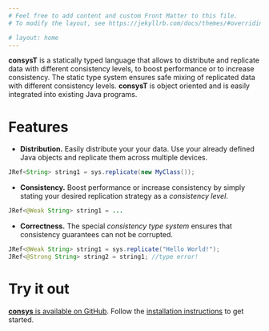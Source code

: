 ```yaml
---
# Feel free to add content and custom Front Matter to this file.
# To modify the layout, see https://jekyllrb.com/docs/themes/#overriding-theme-defaults

# layout: home
---
```


**consysT** is a statically typed language that allows to distribute and replicate data with different consistency levels, to boost performance or to increase consistency. The static type system ensures safe mixing of replicated data with different consistency levels. **consysT** is object oriented and is easily integrated into existing Java programs.


# Features

<!--
| Distribution           | Consistency                   | Correctness |
|:------------------------|:------------------------------|:----------------------|
|   hmm        | good swedish fish | nice  |
-->

* **Distribution.** Easily distribute your your data. Use your already defined Java objects and replicate them across multiple devices.
```java
JRef<String> string1 = sys.replicate(new MyClass());
```

* **Consistency.** Boost performance or increase consistency by simply stating your desired replication strategy as a *consistency level*.
```java
JRef<@Weak String> string1 = ...
```

* **Correctness.** The special *consistency type system* ensures that consistency guarantees can not be corrupted.
```java
JRef<@Weak String> string1 = sys.replicate("Hello World!");
JRef<@Strong String> string2 = string1; //type error!
```


<!--
ust create a new *replicated object* and consys manages the rest.

, you can define the [*consistency model*](https://jepsen.io/consistency) which defines how changes of your replicated data are propageted. For example, it may suffice to not immediately propagate changes and allow concurrent updates in order to gain performance. consys lets you define your desired consistency model separately for each object as part of a consistency type.

that ensures correct mixing objects with with different consistency models. Incompatible consistency models can not be mixed in a way that would corrupt consistency guarantees, while still allowing mixing where it is sensible.
-->

# Try it out

[**consys** is available on GitHub](https://github.com/consyst-project/consyst-code). Follow the [installation instructions](install.md) to get started.
